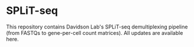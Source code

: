 # SPLiT-seq
This repository contains Davidson Lab's SPLiT-seq demultiplexing pipeline (from FASTQs to gene-per-cell count matrices). All updates are available here.
